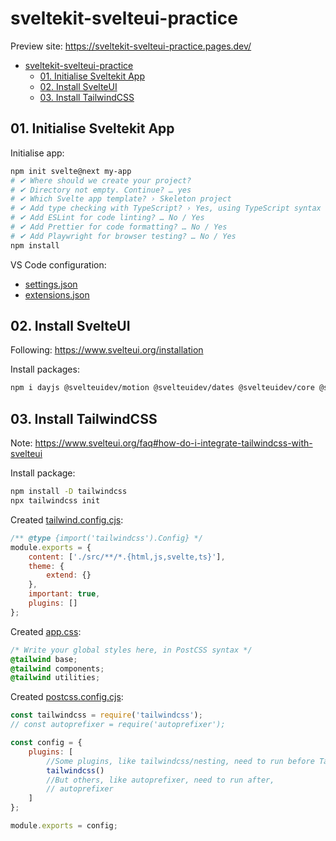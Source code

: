 # sveltekit-svelteui-practice

Preview site: https://sveltekit-svelteui-practice.pages.dev/

- [sveltekit-svelteui-practice](#sveltekit-svelteui-practice)
	- [01. Initialise Sveltekit App](#01-initialise-sveltekit-app)
	- [02. Install SvelteUI](#02-install-svelteui)
	- [03. Install TailwindCSS](#03-install-tailwindcss)

## 01. Initialise Sveltekit App

Initialise app:
```bash
npm init svelte@next my-app
# ✔ Where should we create your project?
# ✔ Directory not empty. Continue? … yes
# ✔ Which Svelte app template? › Skeleton project
# ✔ Add type checking with TypeScript? › Yes, using TypeScript syntax
# ✔ Add ESLint for code linting? … No / Yes
# ✔ Add Prettier for code formatting? … No / Yes
# ✔ Add Playwright for browser testing? … No / Yes
npm install
```

VS Code configuration:
* [settings.json](.vscode/settings.json)
* [extensions.json](.vscode/extensions.json)

## 02. Install SvelteUI

Following: https://www.svelteui.org/installation

Install packages:
```bash
npm i dayjs @svelteuidev/motion @svelteuidev/dates @svelteuidev/core @svelteuidev/composables
```

## 03. Install TailwindCSS

Note: https://www.svelteui.org/faq#how-do-i-integrate-tailwindcss-with-svelteui

Install package:
```bash
npm install -D tailwindcss
npx tailwindcss init
```

Created [tailwind.config.cjs](tailwind.config.cjs):
```cjs
/** @type {import('tailwindcss').Config} */
module.exports = {
	content: ['./src/**/*.{html,js,svelte,ts}'],
	theme: {
		extend: {}
	},
	important: true,
	plugins: []
};
```

Created [app.css](src/app.css):
```css
/* Write your global styles here, in PostCSS syntax */
@tailwind base;
@tailwind components;
@tailwind utilities;
```

Created [postcss.config.cjs](tailwind.config.cjs):
```cjs
const tailwindcss = require('tailwindcss');
// const autoprefixer = require('autoprefixer');

const config = {
	plugins: [
		//Some plugins, like tailwindcss/nesting, need to run before Tailwind,
		tailwindcss()
		//But others, like autoprefixer, need to run after,
		// autoprefixer
	]
};

module.exports = config;
```
